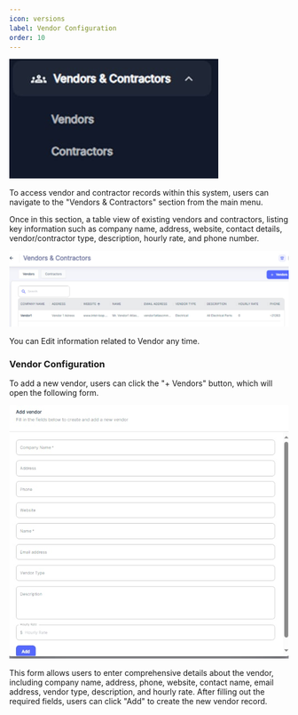 ```yaml
---
icon: versions
label: Vendor Configuration
order: 10
---
```

![](../../static/img/image49.png)

To access vendor and contractor records within this system, users can navigate to the "Vendors & Contractors" section from the main menu.

Once in this section, a table view of existing vendors and contractors, listing key information such as company name, address, website, contact details, vendor/contractor type, description, hourly rate, and phone number.

![](../../static/img/image50.png)

You can Edit information related to Vendor any time.

### <a id="_Toc164308553"></a>Vendor Configuration

To add a new vendor, users can click the "\+ Vendors" button, which will open the following form.

![](../../static/img/image51.png)

This form allows users to enter comprehensive details about the vendor, including company name, address, phone, website, contact name, email address, vendor type, description, and hourly rate. After filling out the required fields, users can click "Add" to create the new vendor record.
